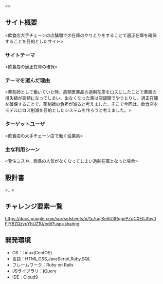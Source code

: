  <>

## サイト概要
<飲食店大手チェーンの店舗間での在庫のやりとりをすることで適正在庫を確保することを目的としたサイト>

### サイトテーマ
<飲食店の適正在庫の確保>

### テーマを選んだ理由
<薬剤師として働いていた時、高額医薬品の過剰在庫をロスにしたことで薬局の損失額が高額になってしまい、出なくなった薬は店舗間でやりとりし、適正在庫を確保することで、薬剤師の負担が減ると考えました。そこで今回は、飲食店をモデルにロス削減を目的としたシステムを作ろうと考えました。>

### ターゲットユーザ
<飲食店の大手チェーン店で働く従業員>

### 主な利用シーン
<発注ミスや、商品の人気がなくなってしまい過剰在庫となった場合>

## 設計書
<...>

## チャレンジ要素一覧
<https://docs.google.com/spreadsheets/d/1x7uqlKeAU3RqgePZoCXEtlJfbyttFjYBZQzvuYhUZ1U/edit?usp=sharing>

## 開発環境
- OS：Linux(CentOS)
- 言語：HTML,CSS,JavaScript,Ruby,SQL
- フレームワーク：Ruby on Rails
- JSライブラリ：jQuery
- IDE：Cloud9

